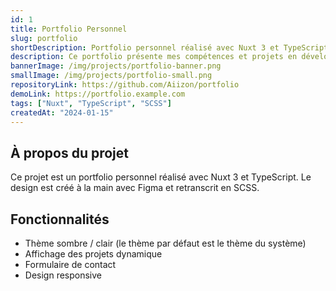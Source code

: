 ```yaml
---
id: 1
title: Portfolio Personnel
slug: portfolio
shortDescription: Portfolio personnel réalisé avec Nuxt 3 et TypeScript.
description: Ce portfolio présente mes compétences et projets en développement web.
bannerImage: /img/projects/portfolio-banner.png
smallImage: /img/projects/portfolio-small.png
repositoryLink: https://github.com/Aiizon/portfolio
demoLink: https://portfolio.example.com
tags: ["Nuxt", "TypeScript", "SCSS"]
createdAt: "2024-01-15"
---
```


## À propos du projet

Ce projet est un portfolio personnel réalisé avec Nuxt 3 et TypeScript. Le design est créé à la main avec Figma et retranscrit en SCSS.

## Fonctionnalités

- Thème sombre / clair (le thème par défaut est le thème du système)
- Affichage des projets dynamique
- Formulaire de contact
- Design responsive